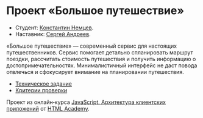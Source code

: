 # Проект «Большое путешествие»

* Студент: [Константин Немцев](https://up.htmlacademy.ru/ecmascript/22/user/2329089).
* Наставник: [Сергей Андреев](https://htmlacademy.ru/profile/id812127).

«Большое путешествие» — современный сервис для настоящих путешественников. Сервис помогает детально спланировать маршрут поездки, рассчитать стоимость путешествия и получить информацию о достопримечательностях. Минималистичный интерфейс не даст повода отвлечься и сфокусирует внимание на планировании путешествия.

* [Техническое задание](specification.md)
* [Критерии проверки](criteries.md)

Проект из онлайн‑курса [JavaScript. Архитектура клиентских приложений](https://htmlacademy.ru/intensive/ecmascript) от [HTML Academy](https://htmlacademy.ru).
